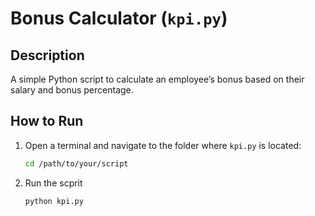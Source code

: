 # Bonus Calculator (`kpi.py`)

## Description
A simple Python script to calculate an employee’s bonus based on their salary and bonus percentage.

## How to Run

1. Open a terminal and navigate to the folder where `kpi.py` is located:
   ```bash
   cd /path/to/your/script

2. Run the scprit
    ```python
    python kpi.py